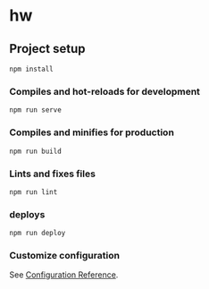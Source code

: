 # hw

## Project setup
```
npm install
```

### Compiles and hot-reloads for development
```
npm run serve
```

### Compiles and minifies for production
```
npm run build
```

### Lints and fixes files
```
npm run lint
```

### deploys
```
npm run deploy
```

### Customize configuration
See [Configuration Reference](https://cli.vuejs.org/config/).
